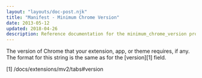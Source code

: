 ```yaml
---
layout: "layouts/doc-post.njk"
title: "Manifest - Minimum Chrome Version"
date: 2013-05-12
updated: 2018-04-26
description: Reference documentation for the minimum_chrome_version property of manifest.json.
---
```


The version of Chrome that your extension, app, or theme requires, if any. The format for this
string is the same as for the [version][1] field.

[1] /docs/extensions/mv2/tabs#version
